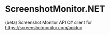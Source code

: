# ScreenshotMonitor.NET
(beta) Screenshot Monitor API C# client 
for https://screenshotmonitor.com/apidoc
